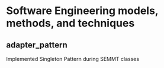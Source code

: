 # Software Engineering models, methods, and techniques

## adapter_pattern

Implemented Singleton Pattern during SEMMT classes
